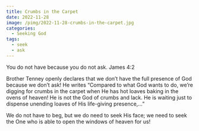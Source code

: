 ```yaml
---
title: Crumbs in the Carpet
date: 2022-11-28
image: /pimg/2022-11-28-crumbs-in-the-carpet.jpg
categories:
  - Seeking God
tags:
  - seek
  - ask
---
```


<p data-block-key="os9ti">You do not have because you do not ask. James 4:2 </p><p data-block-key="bv69b">Brother Tenney openly declares that we don’t have the full presence of God because we don’t ask! He writes “Compared to what God wants to do, we’re digging for crumbs in the carpet when He has hot loaves baking in the ovens of heaven! He is not the God of crumbs and lack. He is waiting just to dispense unending loaves of His life-giving presence,…” </p><p data-block-key="1b63i">We do not have to beg, but we do need to seek His face; we need to seek the One who is able to open the windows of heaven for us!</p>

